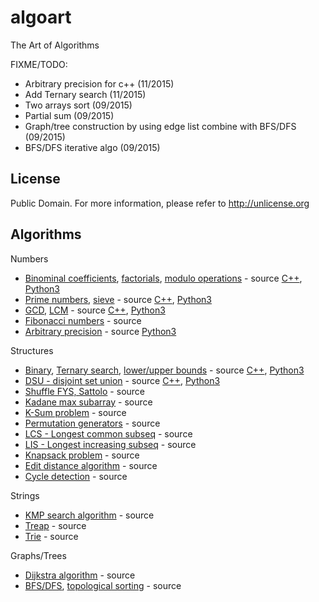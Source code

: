 # algoart
The Art of Algorithms

FIXME/TODO:
- Arbitrary precision for c++ (11/2015)
- Add Ternary search (11/2015)
- Two arrays sort (09/2015)
- Partial sum (09/2015)
- Graph/tree construction by using edge list combine with BFS/DFS (09/2015)
- BFS/DFS iterative algo (09/2015)

## License
Public Domain. For more information, please refer to http://unlicense.org

## Algorithms

Numbers
- [Binominal coefficients](https://en.wikipedia.org/wiki/Binomial_coefficient), [factorials](https://en.wikipedia.org/wiki/Factorial), [modulo operations](https://en.wikipedia.org/wiki/Modular_arithmetic) - source [C++](binominals.cc), [Python3](binominals.py)
- [Prime numbers](https://en.wikipedia.org/wiki/Prime_number), [sieve](https://en.wikipedia.org/wiki/Sieve_of_Eratosthenes) - source [C++](primes.cc), [Python3](primes.py)
- [GCD](https://en.wikipedia.org/wiki/Greatest_common_divisor), [LCM](https://en.wikipedia.org/wiki/Least_common_multiple) - source [C++](gcd.cc), [Python3](gcd.py)
- [Fibonacci numbers](https://en.wikipedia.org/wiki/Fibonacci_number) - source
- [Arbitrary precision](https://en.wikipedia.org/wiki/Arbitrary-precision_arithmetic) - source [Python3](precision.py)

Structures
- [Binary](https://en.wikipedia.org/wiki/Binary_search_algorithm), [Ternary search](https://en.wikipedia.org/wiki/Ternary_search), [lower/upper bounds](https://en.wikipedia.org/wiki/Upper_and_lower_bounds) - source [C++](binary_search.cc), [Python3](binary_search.py)
- [DSU - disjoint set union](https://en.wikipedia.org/wiki/Disjoint-set_data_structure) - source [C++](disjoint_set.cc), [Python3](disjoint_set.py)
- [Shuffle FYS, Sattolo](https://en.wikipedia.org/wiki/Fisher%E2%80%93Yates_shuffle) - source
- [Kadane max subarray](https://en.wikipedia.org/wiki/Maximum_subarray_problem) - source
- [K-Sum problem](https://en.wikipedia.org/wiki/3SUM) - source
- [Permutation generators](https://en.wikipedia.org/wiki/Permutation) - source
- [LCS - Longest common subseq](https://en.wikipedia.org/wiki/Longest_common_subsequence_problem) - source
- [LIS - Longest increasing subseq](https://en.wikipedia.org/wiki/Longest_increasing_subsequence) - source
- [Knapsack problem](https://en.wikipedia.org/wiki/Knapsack_problem) - source
- [Edit distance algorithm](https://en.wikipedia.org/wiki/Edit_distance) - source
- [Cycle detection](https://en.wikipedia.org/wiki/Cycle_detection) - source

Strings
- [KMP search algorithm](https://en.wikipedia.org/wiki/Knuth%E2%80%93Morris%E2%80%93Pratt_algorithm) - source
- [Treap](https://en.wikipedia.org/wiki/Treap) - source
- [Trie](https://en.wikipedia.org/wiki/Trie) - source

Graphs/Trees
- [Dijkstra algorithm](https://en.wikipedia.org/wiki/Dijkstra's_algorithm) - source
- [BFS/DFS](https://en.wikipedia.org/wiki/Breadth-first_search), [topological sorting](https://en.wikipedia.org/wiki/Topological_sorting) - source


